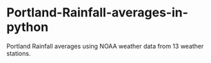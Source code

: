 # Portland-Rainfall-averages-in-python
Portland Rainfall averages using NOAA weather data from 13 weather stations.

